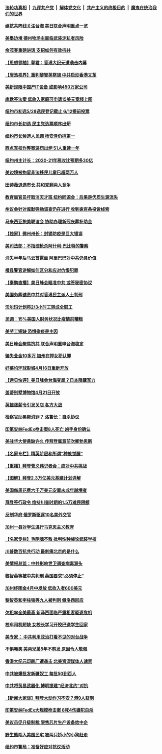 

####  [法轮功真相](../../../../basic/blob/master/README.md?t=04180202) &nbsp;|&nbsp; [九评共产党](../../../../9ping.md/blob/master/README.md?t=04180202) &nbsp;|&nbsp; [解体党文化](../../../../jtdwh.md/blob/master/README.md?t=04180202)  &nbsp;|&nbsp; [共产主义的终极目的](../../../../gczydzjmd.md/blob/master/README.md?t=04180202) &nbsp;|&nbsp; [魔鬼在统治我们的世界](../../../../mgztzwmdsj.md/blob/master/README.md?t=04180202) 

#### [组抗共阵线关注台海 美日联合声明重点一览](../pages/nsc412/n12886696.md?t=04180202) 

#### [美墨边境 德州牧场主面临武装走私者风险](../pages/nsc412/n12886535.md?t=04180202) 

#### [余茂春重磅讲话 支招如何有效抗共](../pages/nsc412/n12886577.md?t=04180202) 

#### [【思想领袖】郭君：香港大纪元遭袭击内幕](../pages/nsc412/n12885694.md?t=04180202) 

#### [【唐浩视界】重判黎智英祭旗 中共启动香港文革](../pages/nsc412/n12885801.md?t=04180202) 

#### [美新规限中国产IT设备 或影响450万家公司](../pages/nsc412/n12885983.md?t=04180202) 

#### [库默签法案 低收入家庭可申请15美元宽频上网](../pages/nsc412/n12886218.md?t=04180202) 

#### [纽约市初选5/28选民登记截止 6/12提前投票](../pages/nsc412/n12886206.md?t=04180202) 

#### [纽约市长初选 民主党选票顺序出炉](../pages/nsc412/n12886167.md?t=04180202) 

#### [纽约市长候选人民调 杨安泽仍排第一](../pages/nsc412/n12886197.md?t=04180202) 

#### [西点军校作弊案惩罚出炉 51人重读一年](../pages/nsc412/n12886179.md?t=04180202) 

#### [纽约州主计长：2020-21年税收比预期多30亿](../pages/nsc412/n12886212.md?t=04180202) 

#### [美边境被拘留非法移民儿童已超两万人](../pages/nsc412/n12886281.md?t=04180202) 

#### [田诗薇退选市长 共和党剩两人竞争](../pages/nsc412/n12886215.md?t=04180202) 

#### [教育局官员吁取消天才班 纽约同源会：后果是优质生源流失](../pages/nsc412/n12886202.md?t=04180202) 

#### [州议会针对库默弹劾调查仍在进行 收到逾百条投诉线索](../pages/nsc412/n12886193.md?t=04180202) 

#### [马来西亚旅美联谊会 协助办理新冠丧葬补助金](../pages/nsc412/n12886190.md?t=04180202) 

#### [【独家】佛州州长：封锁防疫是巨大错误](../pages/nsc412/n12885668.md?t=04180202) 

#### [美司法部：不指控枪杀阿什利·巴比特的警察](../pages/nsc412/n12886189.md?t=04180202) 

#### [消失半年后马云首露面 阿里巴巴对中共仍具价值](../pages/nsc412/n12886253.md?t=04180202) 

#### [橙县警官讲解如何区分和应对仇恨犯罪](../pages/nsc412/n12886095.md?t=04180202) 

#### [【秦鹏直播】美日峰会瞄准中共 或签秘密协议](../pages/nsc412/n12885732.md?t=04180202) 

#### [美国务卿谴责中共对香港民主派人士判刑](../pages/nsc412/n12885969.md?t=04180202) 

#### [沃尔玛计划将2/3小时工转成全职工](../pages/nsc412/n12886049.md?t=04180202) 

#### [民调：15%美国人财务状况比疫情前糟糕](../pages/nsc412/n12886034.md?t=04180202) 

#### [美劳工短缺 恐惧染疫是主因](../pages/nsc412/n12886038.md?t=04180202) 

#### [美日峰会聚焦抗共 联合声明重申台海稳定](../pages/nsc412/n12885495.md?t=04180202) 

#### [骗失业金10多万 加州在押女犯认罪](../pages/nsc412/n12885785.md?t=04180202) 

#### [好莱坞环球影城4月16日重新开放](../pages/nsc412/n12885771.md?t=04180202) 

#### [【远见快评】美日峰会台海变局？日本隐藏军力](../pages/nsc412/n12885679.md?t=04180202) 

#### [盖蒂别墅博物馆4月21日开放](../pages/nsc412/n12885762.md?t=04180202) 

#### [英雄涨薪令引发关店 各方大战](../pages/nsc412/n12885731.md?t=04180202) 

#### [检察官助黑帮消罪？ 洛警长：自杀协议](../pages/nsc412/n12885652.md?t=04180202) 

#### [印第安纳FedEx枪击案8人死亡 凶手身份确认](../pages/nsc412/n12885638.md?t=04180202) 

#### [美驻华大使悬缺许久 传拜登属意前次卿勃恩斯](../pages/nsc412/n12885596.md?t=04180202) 

#### [【名家专栏】精英阶层和所谓“种族觉醒”](../pages/nsc412/n12884834.md?t=04180202) 

#### [【重播】拜登菅义伟记者会：应对中共挑战](../pages/nsc412/n12885127.md?t=04180202) 

#### [【图解】拜登2.3万亿美元基建计划详解](../pages/nsc412/n12885277.md?t=04180202) 

#### [美国每周花费六千万美元安置未成年越境者](../pages/nsc412/n12885433.md?t=04180202) 

#### [拜登签行政令 维持川普时期的1.5万难民限额](../pages/nsc412/n12885455.md?t=04180202) 

#### [反制华府 俄罗斯驱逐10名美外交官](../pages/nsc412/n12885484.md?t=04180202) 

#### [加州一县对学生进行马克思主义教育](../pages/nsc412/n12885553.md?t=04180202) 

#### [【名家专栏】毛阴魂不散 批判性种族论武装学校](../pages/nsc412/n12884809.md?t=04180202) 

#### [川普数百抗共行动 最刺痛北京的是什么](../pages/nsc412/n12885374.md?t=04180202) 

#### [美情报总监：中共影响世卫调查病毒源头](../pages/nsc412/n12885297.md?t=04180202) 

#### [黎智英等被中共判刑 英国要求“必须停止”](../pages/nsc412/n12885347.md?t=04180202) 

#### [加州纾困金4月中发放 低收入者600美元](../pages/nsc412/n12885310.md?t=04180202) 

#### [黎智英和李柱铭等九人被判刑 佩洛西回应](../pages/nsc412/n12885143.md?t=04180202) 

#### [欠租率全美最高 新泽西面临严重租客驱逐危机](../pages/nsc412/n12883419.md?t=04180202) 

#### [校车司机短缺 女校长学习开校巴送学生回家](../pages/nsc412/n12884771.md?t=04180202) 

#### [美专家： 中共利用政治打看不见的对台战争](../pages/nsc412/n12884832.md?t=04180202) 

#### [不惧嘲笑 美两兄弟5年不剪发 原因令人敬佩](../pages/nsc412/n12883892.md?t=04180202) 

#### [香港大纪元印刷厂遭袭击 北美资深媒体人谴责](../pages/nsc412/n12883748.md?t=04180202) 

#### [中共被爆批发新疆奴工 每批50到百人](../pages/nsc412/n12884764.md?t=04180202) 

#### [中共将贸易武器化 博明提建“经济北约”对抗](../pages/nsc412/n12884717.md?t=04180202) 

#### [【新闻大家谈】拜登大动作习不安？港9人获刑](../pages/nsc412/n12884875.md?t=04180202) 

#### [印第安纳FedEx大规模枪击案 8死4伤嫌犯自杀](../pages/nsc412/n12884663.md?t=04180202) 

#### [美议员促升级制裁 限售芯片生产设备给中企](../pages/nsc412/n12883600.md?t=04180202) 

#### [野生熊闯入美国民宅 被两只娇小的小狗赶走](../pages/nsc412/n12883632.md?t=04180202) 

#### [纽约市警局：准备好应对抗议活动](../pages/nsc412/n12883678.md?t=04180202) 

